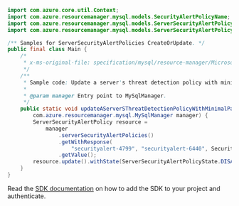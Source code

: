 ```java
import com.azure.core.util.Context;
import com.azure.resourcemanager.mysql.models.SecurityAlertPolicyName;
import com.azure.resourcemanager.mysql.models.ServerSecurityAlertPolicy;
import com.azure.resourcemanager.mysql.models.ServerSecurityAlertPolicyState;

/** Samples for ServerSecurityAlertPolicies CreateOrUpdate. */
public final class Main {
    /*
     * x-ms-original-file: specification/mysql/resource-manager/Microsoft.DBforMySQL/stable/2017-12-01/examples/ServerSecurityAlertsCreateMin.json
     */
    /**
     * Sample code: Update a server's threat detection policy with minimal parameters.
     *
     * @param manager Entry point to MySqlManager.
     */
    public static void updateAServerSThreatDetectionPolicyWithMinimalParameters(
        com.azure.resourcemanager.mysql.MySqlManager manager) {
        ServerSecurityAlertPolicy resource =
            manager
                .serverSecurityAlertPolicies()
                .getWithResponse(
                    "securityalert-4799", "securityalert-6440", SecurityAlertPolicyName.DEFAULT, Context.NONE)
                .getValue();
        resource.update().withState(ServerSecurityAlertPolicyState.DISABLED).withEmailAccountAdmins(true).apply();
    }
}
```

Read the [SDK documentation](https://github.com/Azure/azure-sdk-for-java/blob/azure-resourcemanager-mysql_1.0.2/sdk/mysql/azure-resourcemanager-mysql/README.md) on how to add the SDK to your project and authenticate.
